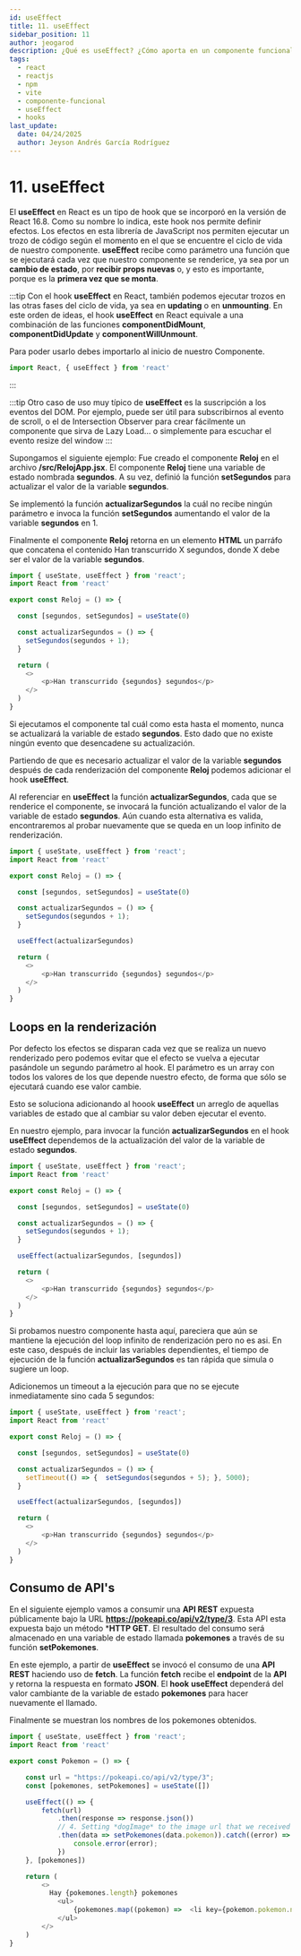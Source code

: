 ```yaml
---
id: useEffect
title: 11. useEffect
sidebar_position: 11
author: jeogarod
description: ¿Qué es useEffect? ¿Cómo aporta en un componente funcional?
tags:
  - react
  - reactjs
  - npm
  - vite
  - componente-funcional
  - useEffect
  - hooks
last_update:
  date: 04/24/2025
  author: Jeyson Andrés García Rodríguez
---
```


# 11. useEffect

El **useEffect** en React es un tipo de hook que se incorporó en la versión de React 16.8. Como su nombre lo indica, este hook nos permite definir efectos. Los efectos en esta librería de JavaScript nos permiten ejecutar un trozo de código según el momento en el que se encuentre el ciclo de vida de nuestro componente. **useEffect** recibe como parámetro una función que se ejecutará cada vez que nuestro componente se renderice, ya sea por un **cambio de estado**, por **recibir props nuevas** o, y esto es importante, porque es la **primera vez que se monta**.

:::tip
Con el hook **useEffect** en React, también podemos ejecutar trozos en las otras fases del ciclo de vida, ya sea en **updating** o en **unmounting**. En este orden de ideas, el hook **useEffect** en React equivale a una combinación de las funciones **componentDidMount**, **componentDidUpdate** y **componentWillUnmount**.

Para poder usarlo debes importarlo al inicio de nuestro Componente. 

```javascript
import React, { useEffect } from 'react'
```
:::

:::tip
Otro caso de uso muy típico de **useEffect** es la suscripción a los eventos del DOM. Por ejemplo, puede ser útil para subscribirnos al evento de scroll, o el de Intersection Observer para crear fácilmente un componente que sirva de Lazy Load… o simplemente para escuchar el evento resize del window
:::

Supongamos el siguiente ejemplo: Fue creado el componente **Reloj** en el archivo **/src/RelojApp.jsx**. El componente **Reloj** tiene una variable de estado nombrada **segundos**. A su vez, definió la función **setSegundos** para actualizar el valor de la variable **segundos**. 

Se implementó la función **actualizarSegundos** la cuál no recibe ningún parámetro e invoca la función **setSegundos** aumentando el valor de la variable **segundos** en 1. 

Finalmente el componente **Reloj** retorna en un elemento **HTML** un parráfo que concatena el contenido Han transcurrido X segundos, donde X debe ser el valor de la variable **segundos**. 

```javascript title="/src/RelojApp.jsx"
import { useState, useEffect } from 'react';
import React from 'react'

export const Reloj = () => {

  const [segundos, setSegundos] = useState(0)

  const actualizarSegundos = () => {
    setSegundos(segundos + 1);
  }

  return (
    <>
        <p>Han transcurrido {segundos} segundos</p>
    </>
  )
}
```

Si ejecutamos el componente tal cuál como esta hasta el momento, nunca se actualizará la variable de estado **segundos**. Esto dado que no existe ningún evento que desencadene su actualización. 

Partiendo de que es necesario actualizar el valor de la variable **segundos** después de cada renderización del componente **Reloj** podemos adicionar el hook **useEffect**. 

Al referenciar en **useEffect** la función **actualizarSegundos**, cada que se renderice el componente, se invocará la función actualizando el valor de la variable de estado **segundos**. Aún cuando esta alternativa es valida, encontraremos al probar nuevamente que se queda en un loop infinito de renderización. 

```javascript title="/src/RelojApp.jsx"
import { useState, useEffect } from 'react';
import React from 'react'

export const Reloj = () => {

  const [segundos, setSegundos] = useState(0)

  const actualizarSegundos = () => {
    setSegundos(segundos + 1);
  }

  useEffect(actualizarSegundos)

  return (
    <>
        <p>Han transcurrido {segundos} segundos</p>
    </>
  )
}
```

## Loops en la renderización 

Por defecto los efectos se disparan cada vez que se realiza un nuevo renderizado pero podemos evitar que el efecto se vuelva a ejecutar pasándole un segundo parámetro al hook. El parámetro es un array con todos los valores de los que depende nuestro efecto, de forma que sólo se ejecutará cuando ese valor cambie.

Esto se soluciona adicionando al hoook **useEffect** un arreglo de aquellas variables de estado que al cambiar su valor deben ejecutar el evento. 

En nuestro ejemplo, para invocar la función **actualizarSegundos** en el hook **useEffect** dependemos de la actualización del valor de la variable de estado **segundos**. 

```javascript title="/src/RelojApp.jsx"
import { useState, useEffect } from 'react';
import React from 'react'

export const Reloj = () => {

  const [segundos, setSegundos] = useState(0)

  const actualizarSegundos = () => {
    setSegundos(segundos + 1);
  }

  useEffect(actualizarSegundos, [segundos])

  return (
    <>
        <p>Han transcurrido {segundos} segundos</p>
    </>
  )
}
```
Si probamos nuestro componente hasta aquí, pareciera que aún se mantiene la ejecución del loop infinito de renderización pero no es asi. En este caso, después de incluir las variables dependientes, el tiempo de ejecución de la función **actualizarSegundos** es tan rápida que simula o sugiere un loop. 

Adicionemos un timeout a la ejecución para que no se ejecute inmediatamente sino cada 5 segundos:

```javascript title="/src/RelojApp.jsx"
import { useState, useEffect } from 'react';
import React from 'react'

export const Reloj = () => {

  const [segundos, setSegundos] = useState(0)

  const actualizarSegundos = () => {
    setTimeout(() => {  setSegundos(segundos + 5); }, 5000);
  }

  useEffect(actualizarSegundos, [segundos])

  return (
    <>
        <p>Han transcurrido {segundos} segundos</p>
    </>
  )
}
```

## Consumo de API's

En el siguiente ejemplo vamos a consumir una **API REST** expuesta públicamente bajo la URL **https://pokeapi.co/api/v2/type/3**. Esta API esta expuesta bajo un método ***HTTP GET**. El resultado del consumo será almacenado en una variable de estado llamada **pokemones** a través de su función **setPokemones**. 

En este ejemplo, a partir de **useEffect** se invocó el consumo de una **API REST** haciendo uso de **fetch**. La función **fetch** recibe el **endpoint** de la **API** y retorna la respuesta en formato **JSON**. El **hook** **useEffect** dependerá del valor cambiante de la variable de estado **pokemones** para hacer nuevamente el llamado. 

Finalmente se muestran los nombres de los pokemones obtenidos. 

```javascript title="/src/PokemonApp.jsx"
import { useState, useEffect } from 'react';
import React from 'react'

export const Pokemon = () => {

    const url = "https://pokeapi.co/api/v2/type/3";
    const [pokemones, setPokemones] = useState([])

    useEffect(() => {
        fetch(url)
            .then(response => response.json())
            // 4. Setting *dogImage* to the image url that we received from the response above
            .then(data => setPokemones(data.pokemon)).catch((error) => {
                console.error(error);
            })
    }, [pokemones])

    return (
        <>
          Hay {pokemones.length} pokemones
            <ul>
                {pokemones.map((pokemon) =>  <li key={pokemon.pokemon.name} value={pokemon.pokemon.name}>{pokemon.pokemon.name}</li> )}
            </ul>
        </>
    )
}
```